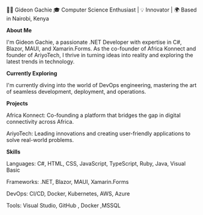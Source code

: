 👨‍💻 Gideon Gachie
🎓 Computer Science Enthusiast | 💡 Innovator | 🌍 Based in Nairobi, Kenya



**About Me**

I'm Gideon Gachie, a passionate .NET Developer with expertise in C#, Blazor, MAUI, and Xamarin.Forms. As the co-founder of Africa Konnect and founder of AriyoTech, I thrive in turning ideas into reality and exploring the latest trends in technology.

**Currently Exploring**

I'm currently diving into the world of DevOps engineering, mastering the art of seamless development, deployment, and operations.

**Projects**

Africa Konnect: Co-founding a platform that bridges the gap in digital connectivity across Africa.

AriyoTech: Leading innovations and creating user-friendly applications to solve real-world problems.

**Skills**

Languages: C#, HTML, CSS, JavaScript, TypeScript, Ruby, Java, Visual Basic

Frameworks: .NET, Blazor, MAUI, Xamarin.Forms

DevOps: CI/CD, Docker, Kubernetes, AWS, Azure

Tools: Visual Studio,  GitHub , Docker ,MSSQL 
